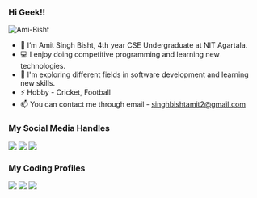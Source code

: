 ### Hi Geek!! 
<p align = "left"> <img src = "https://komarev.com/ghpvc/?username=BishtAmi" alt = "Ami-Bisht" /> </p>

- 👋 I’m Amit Singh Bisht, 4th year CSE Undergraduate at NIT Agartala.
- 💻 I enjoy doing competitive programming and learning new technologies.
- 🌱 I'm exploring different fields in software development and learning new skills.
- ⚡ Hobby - Cricket, Football
- 📫 You can contact me through email - singhbishtamit2@gmail.com

### My Social Media Handles
[<img src="https://img.shields.io/badge/linkedin-%230077B5.svg?style=for-the-badge&logo=linkedin&logoColor=white" />](https://www.linkedin.com/in/amit-singh-bisht1/)
[<img src="https://img.shields.io/badge/Twitter-%231DA1F2.svg?style=for-the-badge&logo=Twitter&logoColor=white" />](https://x.com/Amisinghbista)
[<img src="https://img.shields.io/badge/portfolio-%231DA1F2.svg?style=for-the-badge&logo=portfolio&logoColor=white" />](https://ami-bisht.vercel.app/)

  
### My Coding Profiles
[<img src="https://img.shields.io/badge/Codeforces-445f9d?style=for-the-badge&logo=Codeforces&logoColor=white" />](https://codeforces.com/profile/cricketer_hu_M)
[<img src="https://img.shields.io/badge/CodeChef-%23964B00.svg?style=for-the-badge&logo=CodeChef&logoColor=white" />](https://www.codechef.com/users/ami_2025)
[<img src="https://img.shields.io/badge/-LeetCode-FFA116?style=for-the-badge&logo=LeetCode&logoColor=black" />](https://leetcode.com/u/ami_2025/)
